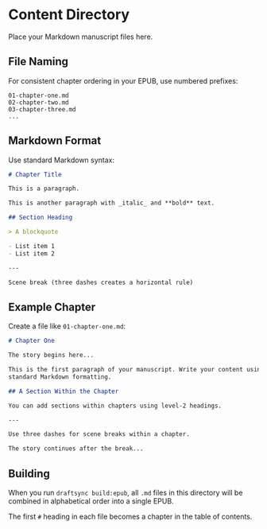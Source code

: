 # Content Directory

Place your Markdown manuscript files here.

## File Naming

For consistent chapter ordering in your EPUB, use numbered prefixes:

```
01-chapter-one.md
02-chapter-two.md
03-chapter-three.md
...
```

## Markdown Format

Use standard Markdown syntax:

```markdown
# Chapter Title

This is a paragraph.

This is another paragraph with _italic_ and **bold** text.

## Section Heading

> A blockquote

- List item 1
- List item 2

---

Scene break (three dashes creates a horizontal rule)
```

## Example Chapter

Create a file like `01-chapter-one.md`:

```markdown
# Chapter One

The story begins here...

This is the first paragraph of your manuscript. Write your content using
standard Markdown formatting.

## A Section Within the Chapter

You can add sections within chapters using level-2 headings.

---

Use three dashes for scene breaks within a chapter.

The story continues after the break...
```

## Building

When you run `draftsync build:epub`, all `.md` files in this directory will be combined in alphabetical order into a single EPUB.

The first `#` heading in each file becomes a chapter in the table of contents.

